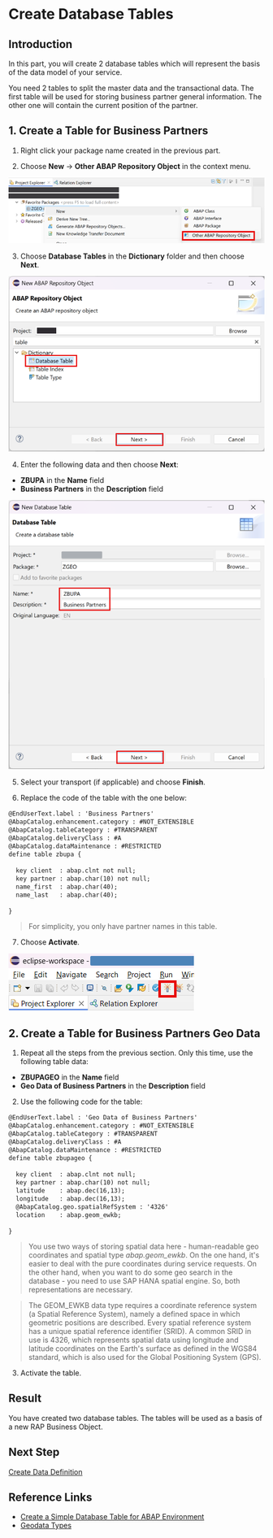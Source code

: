 # Create Database Tables

## Introduction 

In this part, you will create 2 database tables which will represent the basis of the data model of your service.

You need 2 tables to split the master data and the transactional data. The first table will be used for storing business partner general information. The other one will contain the current position of the partner.

## 1. Create a Table for Business Partners

1. Right click your package name created in the previous part.

2. Choose **New** &rarr; **Other ABAP Repository Object** in the context menu.

  ![New Object](../common-images/new-object.png) 

3. Choose **Database Tables** in the **Dictionary** folder and then choose **Next**.

  ![New object type](img/02-new-table.png) 

4. Enter the following data and then choose **Next**:

  - **ZBUPA** in the **Name** field
  - **Business Partners** in the **Description** field

  ![Object data](img/03-table-data.png) 

5. Select your transport (if applicable) and choose **Finish**.

6. Replace the code of the table with the one below:

~~~abap
@EndUserText.label : 'Business Partners'
@AbapCatalog.enhancement.category : #NOT_EXTENSIBLE
@AbapCatalog.tableCategory : #TRANSPARENT
@AbapCatalog.deliveryClass : #A
@AbapCatalog.dataMaintenance : #RESTRICTED
define table zbupa {

  key client  : abap.clnt not null;
  key partner : abap.char(10) not null;
  name_first  : abap.char(40);
  name_last   : abap.char(40);

}
~~~

> For simplicity, you only have partner names in this table.

7. Choose **Activate**.
   
  ![Activate](../common-images/activate-button.png)


## 2. Create a Table for Business Partners Geo Data

1. Repeat all the steps from the previous section. Only this time, use the following table data:

  - **ZBUPAGEO** in the **Name** field
  - **Geo Data of Business Partners** in the **Description** field

2. Use the following code for the table:

~~~abap
@EndUserText.label : 'Geo Data of Business Partners'
@AbapCatalog.enhancement.category : #NOT_EXTENSIBLE
@AbapCatalog.tableCategory : #TRANSPARENT
@AbapCatalog.deliveryClass : #A
@AbapCatalog.dataMaintenance : #RESTRICTED
define table zbupageo {

  key client  : abap.clnt not null;
  key partner : abap.char(10) not null;
  latitude    : abap.dec(16,13);
  longitude   : abap.dec(16,13);
  @AbapCatalog.geo.spatialRefSystem : '4326'
  location    : abap.geom_ewkb;

}
~~~

> You use two ways of storing spatial data here - human-readable geo coordinates and spatial type *abap.geom_ewkb*. On the one hand, it's easier to deal with the pure coordinates during service requests. On the other hand, when you want to do some geo search in the database - you need to use SAP HANA spatial engine. So, both representations are necessary.

> The GEOM_EWKB data type requires a coordinate reference system (a Spatial Reference System), namely a defined space in which geometric positions are described. Every spatial reference system has a unique spatial reference identifier (SRID). A common SRID in use is 4326, which represents spatial data using longitude and latitude coordinates on the Earth's surface as defined in the WGS84 standard, which is also used for the Global Positioning System (GPS).

3. Activate the table.

## Result

You have created two database tables. The tables will be used as a basis of a new RAP Business Object.

## Next Step

[Create Data Definition](../bo/README.md)

## Reference Links

- [Create a Simple Database Table for ABAP Environment](https://developers.sap.com/tutorials/abap-environment-create-table.html)
- [Geodata Types](https://help.sap.com/doc/abapdocu_754_index_htm/7.54/en-US/abenddic_geo_data.htm)



